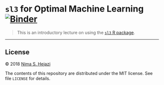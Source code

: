 # `sl3` for Optimal Machine Learning [![Binder](https://mybinder.org/badge.svg)](https://mybinder.org/v2/gh/nhejazi/sl3_lecture/master)

> This is an introductory lecture on using the [`sl3` R
> package](https://jeremyrcoyle.github.io/sl3/).

---

## License

&copy; 2018 [Nima S. Hejazi](https://nimahejazi.org)

The contents of this repository are distributed under the MIT license. See file
`LICENSE` for details.

